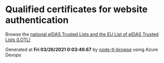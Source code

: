 # Qualified certificates for website authentication 
 Browse the [national eIDAS Trusted Lists and the EU List of eIDAS Trusted Lists (LOTL)](https://webgate.ec.europa.eu/tl-browser/#/) 
 
 
Generated at **Fri 03/26/2021  0:03:49.67** by [node-tl-browse](https://github.com/ymedlop/node-tl-browser) using Azure Devops 
